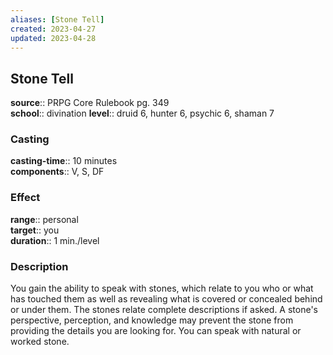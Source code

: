 ```yaml
---
aliases: [Stone Tell]
created: 2023-04-27
updated: 2023-04-28
---
```


## Stone Tell

**source**:: PRPG Core Rulebook pg. 349  
**school**:: divination
**level**:: druid 6, hunter 6, psychic 6, shaman 7

### Casting

**casting-time**:: 10 minutes  
**components**:: V, S, DF

### Effect

**range**:: personal  
**target**:: you  
**duration**:: 1 min./level

### Description

You gain the ability to speak with stones, which relate to you who or what has touched them as well as revealing what is covered or concealed behind or under them. The stones relate complete descriptions if asked. A stone's perspective, perception, and knowledge may prevent the stone from providing the details you are looking for. You can speak with natural or worked stone.
